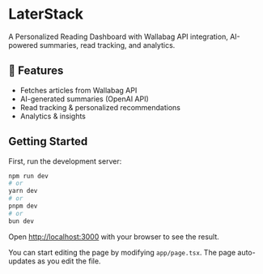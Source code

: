 # LaterStack

A Personalized Reading Dashboard with Wallabag API integration, AI-powered summaries, read tracking, and analytics.

## 🚀 Features

- Fetches articles from Wallabag API
- AI-generated summaries (OpenAI API)
- Read tracking & personalized recommendations
- Analytics & insights

## Getting Started

First, run the development server:

```bash
npm run dev
# or
yarn dev
# or
pnpm dev
# or
bun dev
```

Open [http://localhost:3000](http://localhost:3000) with your browser to see the result.

You can start editing the page by modifying `app/page.tsx`. The page auto-updates as you edit the file.
